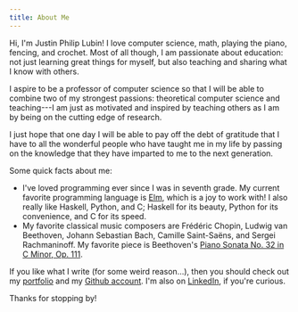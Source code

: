 ```yaml
---
title: About Me
---
```


Hi, I'm Justin Philip Lubin! I love computer science, math, playing the piano, fencing, and
crochet. Most of all though, I am passionate about education: not just learning
great things for myself, but also teaching and sharing what I know with others.

I aspire to be a professor of computer science so that I will be able to combine
two of my strongest passions: theoretical computer science and teaching---I am
just as motivated and inspired by teaching others as I am by being on the
cutting edge of research.

I just hope that one day I will be able to pay off the debt of gratitude that I
have to all the wonderful people who have taught me in my life by passing on the
knowledge that they have imparted to me to the next generation.

Some quick facts about me:

- I've loved programming ever since I was in seventh grade. My current favorite
  programming language is [Elm][elm], which is a joy to work with! I also
  really like Haskell, Python, and C; Haskell for its beauty, Python for its
  convenience, and C for its speed.
- My favorite classical music composers are Frédéric Chopin, Ludwig van
  Beethoven, Johann Sebastian Bach, Camille Saint-Saëns, and Sergei
  Rachmaninoff.  My favorite piece is Beethoven's [Piano Sonata No. 32 in C
  Minor, Op.  111][sonata].

If you like what I write (for some weird reason...), then you should check out
my [portfolio][portfolio] and my [Github account][github]. I'm also on
[LinkedIn][linkedin], if you're curious.

Thanks for stopping by!

[elm]: http://elm-lang.org/
[sonata]: https://www.youtube.com/watch?v=YE2iyBRmA_g
[portfolio]: /portfolio
[github]: https://github.com/justinlubin/
[linkedin]: https://www.linkedin.com/in/justin-philip-lubin
